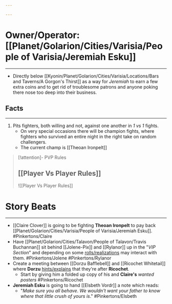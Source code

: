 ```yaml
---

---
```

# Owner/Operator: [[Planet/Golarion/Cities/Varisia/People of Varisia/Jeremiah Esku]]
---
- Directly below [[Kyonin/Planet/Golarion/Cities/Varisia/Locations/Bars and Taverns/A Gorgon's Thirst]] as a way for *Jeremiah* to earn a few extra coins and to get rid of troublesome patrons and anyone poking there nose too deep into their business.

## Facts
---
1. Pits fighters, both willing and not, against one another in *1 vs 1* fights.
	- On very special occasions there will be champion fights, where fighters who survived an entire night in the right take on random challengers.
	- The current champ is [[Theoan Ironpelt]]

>[!attention]- PVP Rules 
>## [[Player Vs Player Rules]]
>![[Player Vs Player Rules]]

# Story Beats 
---
- [[Claire Clover]] is going to be fighting **Theoan Ironpelt** to pay back [[Planet/Golarion/Cities/Varisia/People of Varisia/Jeremiah Esku]]. #Pinkertons/Claire 
- Have [[Planet/Golarion/Cities/Talavon/People of Talavon/Travis Buchannan]] sit behind [[Jolene-Pix]] and [[Rylanor]] up in the "*VIP Section*" and depending on some <u>rolls/realizations</u> may interact with them. #Pinkertons/Jolene #Pinkertons/Rylanor 
- Create a meeting between [[Dorzu Bafflebell]] and [[Ricochet Whitetail]] where **Dorzu** <u>hints/explains</u> that they're after **Ricochet**. 
	- Start by giving him a folded up copy of his and **Claire's** *wanted posters* #Pinkertons/Ricochet 
- **Jeremiah Esku** is going to hand [[Elsbeth Vordr]] a note which reads: 
	- "*Make sure you all behave*. *We wouldn't want your father to know where that little crush of yours is*." #Pinkertons/Elsbeth 
